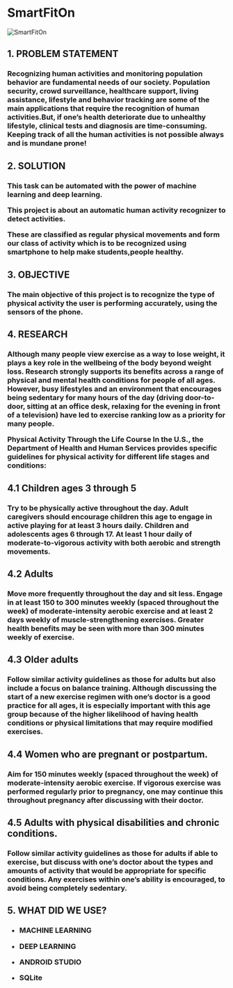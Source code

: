 # SmartFitOn


![SmartFitOn](https://user-images.githubusercontent.com/66173499/199270974-e86d5e7b-b483-4ca1-99ab-5134e29d6964.JPG)

## 1. PROBLEM STATEMENT

<h3>Recognizing human activities and monitoring population behavior are fundamental needs of our society. Population security, crowd surveillance, healthcare support, living assistance, lifestyle and behavior tracking are some of the main applications that require the recognition of human activities.But, if one’s health deteriorate due to unhealthy lifestyle, clinical tests and diagnosis are time-consuming. Keeping track of all the human activities is not possible always and is mundane prone!
</h3>

## 2. SOLUTION

<h3>

This task can be automated with the power of machine learning and deep learning. 

This project is about an automatic human activity recognizer to detect activities.

These are classified as regular physical movements and form our class of activity which is to be recognized using smartphone to help make students,people healthy.
</h3>

## 3. OBJECTIVE

<h3>The main objective of this project  is to recognize the type of physical activity the user is performing accurately, using the sensors of the phone.</h3>

## 4. RESEARCH 

<h3>Although many people view exercise as a way to lose weight, it plays a key role in the wellbeing of the body beyond weight loss. Research strongly supports its benefits across a range of physical and mental health conditions for people of all ages. However, busy lifestyles and an environment that encourages being sedentary for many hours of the day (driving door-to-door, sitting at an office desk, relaxing for the evening in front of a television) have led to exercise ranking low as a priority for many people.

Physical Activity Through the Life Course
In the U.S., the Department of Health and Human Services provides specific guidelines for physical activity for different life stages and conditions:

## 4.1 Children ages 3 through 5
<h3>Try to be physically active throughout the day. Adult caregivers should encourage children this age to engage in active playing for at least 3 hours daily.
Children and adolescents ages 6 through 17. At least 1 hour daily of moderate-to-vigorous activity with both aerobic and strength movements.</h3>

## 4.2 Adults
<h3>Move more frequently throughout the day and sit less. Engage in at least 150 to 300 minutes weekly (spaced throughout the week) of moderate-intensity aerobic exercise and at least 2 days weekly of muscle-strengthening exercises. Greater health benefits may be seen with more than 300 minutes weekly of exercise.</h3>

## 4.3 Older adults
<h3>Follow similar activity guidelines as those for adults but also include a focus on balance training. Although discussing the start of a new exercise regimen with one’s doctor is a good practice for all ages, it is especially important with this age group because of the higher likelihood of having health conditions or physical limitations that may require modified exercises.</h3>

## 4.4 Women who are pregnant or postpartum.

<h3>Aim for 150 minutes weekly (spaced throughout the week) of moderate-intensity aerobic exercise. If vigorous exercise was performed regularly prior to pregnancy, one may continue this throughout pregnancy after discussing with their doctor.</h3>

## 4.5 Adults with physical disabilities and chronic conditions. 

<h3>Follow similar activity guidelines as those for adults if able to exercise, but discuss with one’s doctor about the types and amounts of activity that would be appropriate for specific conditions. Any exercises within one’s ability is encouraged, to avoid being completely sedentary.</h3>

</h3>

## 5. WHAT DID WE USE?
<H3>

- MACHINE LEARNING

- DEEP LEARNING 

- ANDROID STUDIO

- SQLite

</H3>


